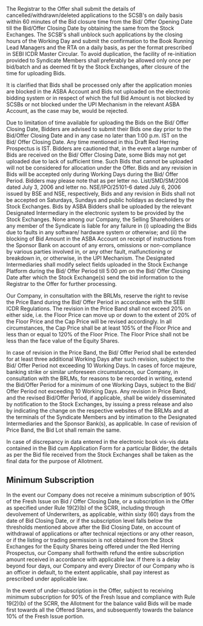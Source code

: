 The Registrar to the Offer shall submit the details of cancelled/withdrawn/deleted applications to the SCSB's on daily basis within 60 minutes of the Bid closure time from the Bid/ Offer Opening Date till the Bid/Offer Closing Date by obtaining the same from the Stock Exchanges. The SCSB's shall unblock such applications by the closing hours of the Working Day and submit the confirmation to the Book Running Lead Managers and the RTA on a daily basis, as per the format prescribed in SEBI ICDR Master Circular. To avoid duplication, the facility of re-initiation provided to Syndicate Members shall preferably be allowed only once per bid/batch and as deemed fit by the Stock Exchanges, after closure of the time for uploading Bids.

It is clarified that Bids shall be processed only after the application monies are blocked in the ASBA Account and Bids not uploaded on the electronic bidding system or in respect of which the full Bid Amount is not blocked by SCSBs or not blocked under the UPI Mechanism in the relevant ASBA Account, as the case may be, would be rejected.

Due to limitation of time available for uploading the Bids on the Bid/ Offer Closing Date, Bidders are advised to submit their Bids one day prior to the Bid/Offer Closing Date and in any case no later than 1:00 p.m. IST on the Bid/ Offer Closing Date. Any time mentioned in this Draft Red Herring Prospectus is IST. Bidders are cautioned that, in the event a large number of Bids are received on the Bid/ Offer Closing Date, some Bids may not get uploaded due to lack of sufficient time. Such Bids that cannot be uploaded will not be considered for allocation under the Offer. Bids and any revision in Bids will be accepted only during Working Days during the Bid/ Offer Period. Bidders may please note that as per letter no. List/SMD/SM/2006 dated July 3, 2006 and letter no. NSE/IPO/25101-6 dated July 6, 2006 issued by BSE and NSE, respectively, Bids and any revision in Bids shall not be accepted on Saturdays, Sundays and public holidays as declared by the Stock Exchanges. Bids by ASBA Bidders shall be uploaded by the relevant Designated Intermediary in the electronic system to be provided by the Stock Exchanges. None among our Company, the Selling Shareholders or any member of the Syndicate is liable for any failure in (i) uploading the Bids due to faults in any software/ hardware system or otherwise; and (ii) the blocking of Bid Amount in the ASBA Account on receipt of instructions from the Sponsor Bank on account of any errors, omissions or non-compliance by various parties involved in, or any other fault, malfunctioning or breakdown in, or otherwise, in the UPI Mechanism. The Designated Intermediaries shall modify select fields uploaded in the Stock Exchange Platform during the Bid/ Offer Period till 5:00 pm on the Bid/ Offer Closing Date after which the Stock Exchange(s) send the bid information to the Registrar to the Offer for further processing.

Our Company, in consultation with the BRLMs, reserve the right to revise the Price Band during the Bid/ Offer Period in accordance with the SEBI ICDR Regulations. The revision in the Price Band shall not exceed 20% on either side, i.e. the Floor Price can move up or down to the extent of 20% of the Floor Price and the Cap Price will be revised accordingly. In all circumstances, the Cap Price shall be at least 105% of the Floor Price and less than or equal to 120% of the Floor Price. The Floor Price shall not be less than the face value of the Equity Shares.

In case of revision in the Price Band, the Bid/ Offer Period shall be extended for at least three additional Working Days after such revision, subject to the Bid/ Offer Period not exceeding 10 Working Days. In cases of force majeure, banking strike or similar unforeseen circumstances, our Company, in consultation with the BRLMs, for reasons to be recorded in writing, extend the Bid/Offer Period for a minimum of one Working Days, subject to the Bid/ Offer Period not exceeding 10 Working Days. Any revision in Price Band, and the revised Bid/Offer Period, if applicable, shall be widely disseminated by notification to the Stock Exchanges, by issuing a press release and also by indicating the change on the respective websites of the BRLMs and at the terminals of the Syndicate Members and by intimation to the Designated Intermediaries and the Sponsor Bank(s), as applicable. In case of revision of Price Band, the Bid Lot shall remain the same.

In case of discrepancy in data entered in the electronic book vis-vis data contained in the Bid cum Application Form for a particular Bidder, the details as per the Bid file received from the Stock Exchanges shall be taken as the final data for the purpose of Allotment.

## Minimum Subscription

In the event our Company does not receive a minimum subscription of 90% of the Fresh Issue on Bid / Offer Closing Date, or a subscription in the Offer as specified under Rule 19(2)(b) of the SCRR, including through devolvement of Underwriters, as applicable, within sixty (60) days from the date of Bid Closing Date, or if the subscription level falls below the thresholds mentioned above after the Bid Closing Date, on account of withdrawal of applications or after technical rejections or any other reason, or if the listing or trading permission is not obtained from the Stock Exchanges for the Equity Shares being offered under the Red Herring Prospectus, our Company shall forthwith refund the entire subscription amount received in accordance with applicable law. If there is a delay beyond four days, our Company and every Director of our Company who is an officer in default, to the extent applicable, shall pay interest as prescribed under applicable law.

In the event of under-subscription in the Offer, subject to receiving minimum subscription for 90% of the Fresh Issue and compliance with Rule 19(2)(b) of the SCRR, the Allotment for the balance valid Bids will be made first towards all the Offered Shares, and subsequently towards the balance 10% of the Fresh Issue portion.